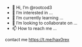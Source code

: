 - 👋 Hi, I’m @rootcod3
- 👀 I’m interested in ...
- 🌱 I’m currently learning ...
- 💞️ I’m looking to collaborate on ...
- 📫 How to reach me ...

contact me
https://t.me/hax0rex
